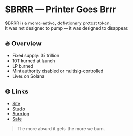 # $BRRR — Printer Goes Brrr

$BRRR is a meme-native, deflationary protest token.  
It was not designed to pump — it was designed to disappear.

## 🔥 Overview

- Fixed supply: 35 trillion  
- 10T burned at launch  
- LP burned  
- Mint authority disabled or multisig-controlled  
- Lives on Solana

## 🌐 Links

- [Site](https://printergoesbrrr.xyz)
- [Studio](https://github.com/decent-labs-xyz/decent-lab)
- [Burn log](./burn-log.md)
- [Safe](https://safe.global/eth:0x853d73E33184CFf25d6Fc6ceb7AeF0B6E7Ab59C3)

> The more absurd it gets, the more we burn.
